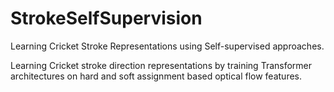 # StrokeSelfSupervision
Learning Cricket Stroke Representations using Self-supervised approaches. 

Learning Cricket stroke direction representations by training Transformer architectures on hard and soft assignment based optical flow features. 
